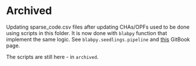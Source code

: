 # Archived

Updating sparse_code.csv files after updating CHAs/OPFs used to be done using scripts in this folder.
It is now done with `blabpy` function that implement the same logic.
See `blabpy.seedlings.pipeline` and [this](https://app.gitbook.com/o/-LD2B3y79nAYcWKjWKTb/s/-LD2B3y86yJyNeihFLqD/data-pipeline/basic-levels/update-sparse_code.csvs) GitBook page.

The scripts are still here - in `archived`.
